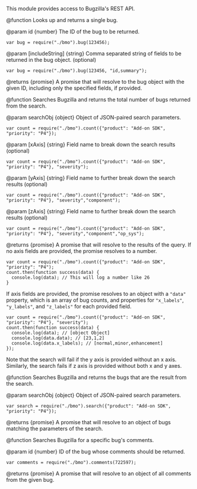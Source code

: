 This module provides access to Bugzilla's REST API.

<api name="bug">
@function
Looks up and returns a single bug.

@param id {number}
The ID of the bug to be returned.

    var bug = require("./bmo").bug(123456);

@param [includeString] {string}
Comma separated string of fields to be returned in the bug object. (optional)

    var bug = require("./bmo").bug(123456, "id,summary");

@returns {promise}
A promise that will resolve to the bug object with the given ID, including only the specified fields, if provided.
</api>

<api name="count">
@function
Searches Bugzilla and returns the total number of bugs returned from the search.

@param searchObj {object}
Object of JSON-paired search parameters.

    var count = require("./bmo").count({"product": "Add-on SDK", "priority": "P4"});

@param [xAxis] {string}
Field name to break down the search results (optional)

    var count = require("./bmo").count({"product": "Add-on SDK", "priority": "P4"}, "severity");

@param [yAxis] {string}
Field name to further break down the search results (optional)

    var count = require("./bmo").count({"product": "Add-on SDK", "priority": "P4"}, "severity","component");

@param [zAxis] {string}
Field name to further break down the search results (optional)

    var count = require("./bmo").count({"product": "Add-on SDK", "priority": "P4"}, "severity","component","op_sys");

@returns {promise}
A promise that will resolve to the results of the query. 
If no axis fields are provided, the promise resolves to a number. 

    var count = require("./bmo").count({"product": "Add-on SDK", "priority": "P4");
    count.then(function success(data) {
      console.log(data); // This will log a number like 26
    } 

If axis fields are provided, the promise resolves to an object with a `"data"`
  property, which is an array of bug counts, and properties for `"x_labels"`, 
  `"y_labels"`, and `"z_labels"` for each provided field.

    var count = require("./bmo").count({"product": "Add-on SDK", "priority": "P4"}, "severity");
    count.then(function success(data) {
      console.log(data); // [object Object]
      console.log(data.data); // [23,1,2]
      console.log(data.x_labels); // [normal,minor,enhancement]
    });

Note that the search will fail if the y axis is provided without an x axis.
  Similarly, the search fails if z axis is provided without both x and y axes.
</api>

<api name="search">
@function
Searches Bugzilla and returns the bugs that are the result from the search.

@param searchObj {object}
Object of JSON-paired search parameters.

    var search = require("./bmo").search({"product": "Add-on SDK", "priority": "P4"});


@returns {promise}
A promise that will resolve to an object of bugs matching the parameters of the search.
</api>

<api name="comments">
@function
Searches Bugzilla for a specific bug's comments.

@param id {number}
ID of the bug whose comments should be returned.

    var comments = require("./bmo").comments(722597);

@returns {promise}
A promise that will resolve to an object of all comments from the given bug.
</api>
